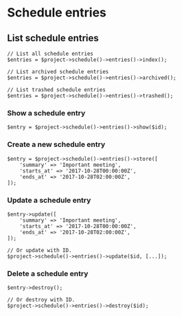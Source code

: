 # Schedule entries

## List schedule entries

```
// List all schedule entries
$entries = $project->schedule()->entries()->index();

// List archived schedule entries
$entries = $project->schedule()->entries()->archived();

// List trashed schedule entries
$entries = $project->schedule()->entries()->trashed();
```

### Show a schedule entry

```
$entry = $project->schedule()->entries()->show($id);
```

### Create a new schedule entry

```
$entry = $project->schedule()->entries()->store([
    'summary' => 'Important meeting',
    'starts_at' => '2017-10-28T00:00:00Z',
    'ends_at' => '2017-10-28T02:00:00Z',
]);
```

### Update a schedule entry

```
$entry->update([
    'summary' => 'Important meeting',
    'starts_at' => '2017-10-28T00:00:00Z',
    'ends_at' => '2017-10-28T02:00:00Z',
]);

// Or update with ID.
$project->schedule()->entries()->update($id, [...]);
```

### Delete a schedule entry

```
$entry->destroy();

// Or destroy with ID.
$project->schedule()->entries()->destroy($id);
```
